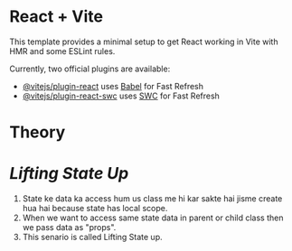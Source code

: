 # React + Vite

This template provides a minimal setup to get React working in Vite with HMR and some ESLint rules.

Currently, two official plugins are available:

- [@vitejs/plugin-react](https://github.com/vitejs/vite-plugin-react/blob/main/packages/plugin-react/README.md) uses [Babel](https://babeljs.io/) for Fast Refresh
- [@vitejs/plugin-react-swc](https://github.com/vitejs/vite-plugin-react-swc) uses [SWC](https://swc.rs/) for Fast Refresh


# Theory


# _Lifting State Up_

1. State ke data ka access hum us class me hi kar sakte hai jisme create hua hai because state has local scope.
2. When we want to access same state data in parent or child class then we pass data as "props".
3. This senario is called Lifting State up. 
